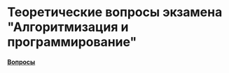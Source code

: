 # Теоретические вопросы экзамена "Алгоритмизация и программирование"

#### [Вопросы](https://xmind.ai/share/j3iNXyQn?xid=ecVNkcMK)
